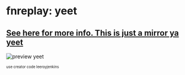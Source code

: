 # fnreplay: yeet


## [See here for more info. This is just a mirror ya yeet](https://dfwk.online/vlexar/fnreplay)

![preview yeet](https://rawcdn.githack.com/yayeetdog/fnreplay/2ade6218dc379272c58a4e0edde4b28dc86609ff/fnreplay-latest-demo.png)

<sub><sup>use creator code leeroyjenkins</sup></sub>
